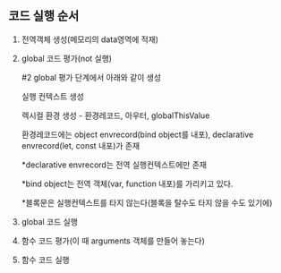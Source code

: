 ## 코드 실행 순서

1. 전역객체 생성(메모리의 data영역에 적재)
2. global 코드 평가(not 실행)

    #2 global 평가 단계에서 아래와 같이 생성

    실행 컨텍스트 생성

    렉시컬 환경 생성 - 환경레코드, 아우터, globalThisValue

    환경레코드에는 object envrecord(bind object를 내포), declarative envrecord(let, const 내포)가 존재

    *declarative envrecord는 전역 실행컨텍스트에만 존재

    *bind object는 전역 객체(var, function 내포)를 가리키고 있다.

    *블록문은 실행컨텍스트를 타지 않는다(블록을 탈수도 타지 않을 수도 있기에)

3. global 코드 실행
4. 함수 코드 평가(이 때 arguments 객체를 만들어 놓는다)
5. 함수 코드 실행